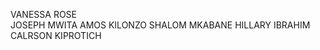 VANESSA ROSE         
                                 JOSEPH MWITA
                                                             AMOS KILONZO
                                                                                  SHALOM MKABANE
                                                                                                             HILLARY IBRAHIM
                                                                                                                                       CALRSON KIPROTICH
